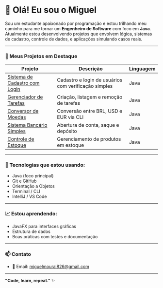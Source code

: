 # 👋 Olá! Eu sou o Miguel

Sou um estudante apaixonado por programação e estou trilhando meu caminho para me tornar um **Engenheiro de Software** com foco em **Java**. Atualmente estou desenvolvendo projetos que envolvem lógica, sistemas de cadastro, controle de dados, e aplicações simulando casos reais.

---

### 🚀 Meus Projetos em Destaque

| Projeto | Descrição | Linguagem |
|--------|-----------|-----------|
| [Sistema de Cadastro com Login](https://github.com/miguelpzks/sistema-cadastro-login) | Cadastro e login de usuários com verificação simples | Java |
| [Gerenciador de Tarefas](https://github.com/miguelpzks/gerenciador-de-tarefas) | Criação, listagem e remoção de tarefas | Java |
| [Conversor de Moedas](https://github.com/miguelpzks/Conversor-de-Moedas) | Conversão entre BRL, USD e EUR via CLI | Java |
| [Sistema Bancário Simples](https://github.com/miguelpzks/sistema-bancario) | Abertura de conta, saque e depósito | Java |
| [Controle de Estoque](https://github.com/miguelpzks/controle-de-estoque) | Gerenciamento de produtos em estoque | Java |

---

### 💼 Tecnologias que estou usando:
- Java (foco principal)
- Git e GitHub
- Orientação a Objetos
- Terminal / CLI
- IntelliJ / VS Code

---

### 📈 Estou aprendendo:
- JavaFX para interfaces gráficas
- Estrutura de dados
- Boas práticas com testes e documentação

---

### 📫 Contato

- 📧 Email: miguelmoural826@gmail.com

---

**"Code, learn, repeat."** ✨
